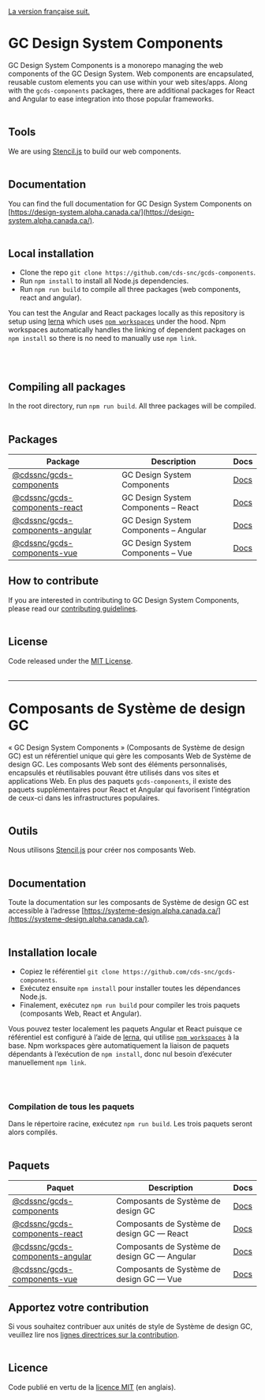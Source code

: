 [La version française suit.](#composants-de-système-de-design-gc)

# GC Design System Components

GC Design System Components is a monorepo managing the web components of the GC Design System. Web components are encapsulated, reusable custom elements you can use within your web sites/apps. Along with the `gcds-components` packages, there are additional packages for React and Angular to ease integration into those popular frameworks.
<br/>
<br/>

## Tools

We are using [Stencil.js](https://stenciljs.com/) to build our web components.
<br/>
<br/>

## Documentation

You can find the full documentation for GC Design System Components on [https://design-system.alpha.canada.ca/](https://design-system.alpha.canada.ca/).
<br/>
<br/>

## Local installation

- Clone the repo `git clone https://github.com/cds-snc/gcds-components`.
- Run `npm install` to install all Node.js dependencies.
- Run `npm run build` to compile all three packages (web components, react and angular).

You can test the Angular and React packages locally as this repository is setup using [lerna](https://lerna.js.org/) which uses [`npm workspaces`](https://docs.npmjs.com/cli/v10/using-npm/workspaces) under the hood. Npm workspaces automatically handles the linking of dependent packages on `npm install` so there is no need to manually use `npm link`.

<br/>
<br/>

## Compiling all packages

In the root directory, run `npm run build`. All three packages will be compiled.
<br/>
<br/>

## Packages

| Package                   | Description                                                                         | Docs             |
| ------------------------- | ----------------------------------------------------------------------------------- | ---------------- |
| [@cdssnc/gcds-components](packages/web/)           | GC Design System Components | [Docs](packages/web/README.md) |
| [@cdssnc/gcds-components-react](packages/react/)           | GC Design System Components – React | [Docs](packages/react/README.md) |
| [@cdssnc/gcds-components-angular](packages/angular/)           | GC Design System Components – Angular  | [Docs](packages/angular/README.md) |
| [@cdssnc/gcds-components-vue](packages/vue/)           | GC Design System Components – Vue  | [Docs](packages/vue/README.md) |

## How to contribute

If you are interested in contributing to GC Design System Components, please read our [contributing guidelines](https://github.com/cds-snc/gcds-components/blob/main/CONTRIBUTING.md).
<br/>
<br/>

## License

Code released under the [MIT License](https://github.com/cds-snc/gcds-components/blob/main/LICENSE).
<br/>
<br/>

--------
 
# Composants de Système de design GC

« GC Design System Components » (Composants de Système de design GC) est un référentiel unique qui gère les composants Web de Système de design GC. Les composants Web sont des éléments personnalisés, encapsulés et réutilisables pouvant être utilisés dans vos sites et applications Web. En plus des paquets `gcds-components`, il existe des paquets supplémentaires pour React et Angular qui favorisent l’intégration de ceux-ci dans les infrastructures populaires.
<br/>
<br/>

## Outils

Nous utilisons [Stencil.js](https://stenciljs.com/) pour créer nos composants Web.
<br/>
<br/>

## Documentation

Toute la documentation sur les composants de Système de design GC est accessible à l’adresse [https://systeme-design.alpha.canada.ca/](https://systeme-design.alpha.canada.ca/).
<br/>
<br/>

## Installation locale

- Copiez le référentiel `git clone https://github.com/cds-snc/gcds-components`.
- Exécutez ensuite `npm install` pour installer toutes les dépendances Node.js.
- Finalement, exécutez `npm run build` pour compiler les trois paquets (composants Web, React et Angular).

Vous pouvez tester localement les paquets Angular et React puisque ce référentiel est configuré à l’aide de [lerna](https://lerna.js.org/), qui utilise [`npm workspaces`](https://docs.npmjs.com/cli/v10/using-npm/workspaces) à la base. Npm workspaces gère automatiquement la liaison de paquets dépendants à l’exécution de `npm install`, donc nul besoin d’exécuter manuellement `npm link`.

<br/>
<br/>

### Compilation de tous les paquets

Dans le répertoire racine, exécutez `npm run build`. Les trois paquets seront alors compilés.
<br/>
<br/>

## Paquets

| Paquet                   | Description                                                                         | Docs             |
| ------------------------- | ----------------------------------------------------------------------------------- | ---------------- |
| [@cdssnc/gcds-components](packages/web/)           | Composants de Système de design GC | [Docs](packages/web/README.md) |
| [@cdssnc/gcds-components-react](packages/react/)           | Composants de Système de design GC — React | [Docs](packages/react/README.md) |
| [@cdssnc/gcds-components-angular](packages/angular/)           | Composants de Système de design GC — Angular  | [Docs](packages/angular/README.md) |
| [@cdssnc/gcds-components-vue](packages/vue/)           | Composants de Système de design GC — Vue  | [Docs](packages/vue/README.md) |

## Apportez votre contribution

Si vous souhaitez contribuer aux unités de style de Système de design GC, veuillez lire nos [lignes directrices sur la contribution](https://github.com/cds-snc/gcds-components/blob/main/CONTRIBUTING.md).
<br/>
<br/>

## Licence

Code publié en vertu de la [licence MIT](https://github.com/cds-snc/gcds-components/blob/main/LICENSE) (en anglais).
